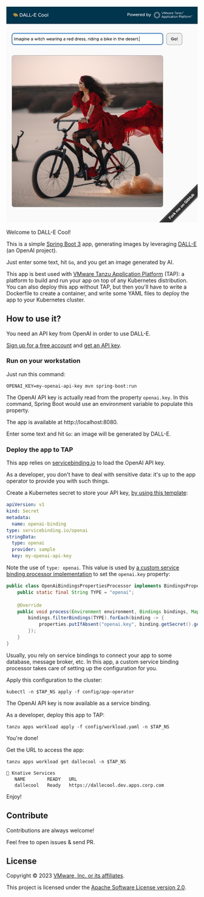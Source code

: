 ![Cover](cover.png)

Welcome to DALL-E Cool!

This is a simple [Spring Boot 3](https://spring.io/projects/spring-boot) app,
generating images by leveraging [DALL-E](https://openai.com/product/dall-e-2)
(an OpenAI project).

Just enter some text, hit `Go`, and you get an image generated by AI.

This app is best used with [VMware Tanzu Application Platform](https://tanzu.vmware.com/application-platform)
(TAP): a platform to build and run your app on top of any Kubernetes distribution.
You can also deploy this app without TAP, but then you'll have to write a Dockerfile to create a container,
and write some YAML files to deploy the app to your Kubernetes cluster.

## How to use it?

You need an API key from OpenAI in order to use DALL-E.

[Sign up for a free account](https://platform.openai.com/overview)
and [get an API key](https://platform.openai.com/account/api-keys).

### Run on your workstation

Just run this command:

```shell
OPENAI_KEY=my-openai-api-key mvn spring-boot:run
```

The OpenAI API key is actually read from the property `openai.key`.
In this command, Spring Boot would use an environment variable to populate this property. 

The app is available at http://localhost:8080.

Enter some text and hit `Go`: an image will be generated by DALL-E.

### Deploy the app to TAP

This app relies on [servicebinding.io](https://servicebinding.io/)
to load the OpenAI API key.

As a developer, you don't have to deal with sensitive data: it's up to the app operator
to provide you with such things.

Create a Kubernetes secret to store your API key, [by using this template](config/app-operator/openai-binding.yaml.template):

```yaml
apiVersion: v1
kind: Secret
metadata:
  name: openai-binding
type: servicebinding.io/openai
stringData:
  type: openai
  provider: sample
  key: my-openai-api-key
```

Note the use of `type: openai`. This value is used by
[a custom service binding processor implementation](src/main/java/com/vmware/tanzu/demos/dallecool/OpenAiBindingsPropertiesProcessor.java)
to set the `openai.key` property:

```java
public class OpenAiBindingsPropertiesProcessor implements BindingsPropertiesProcessor {
    public static final String TYPE = "openai";

    @Override
    public void process(Environment environment, Bindings bindings, Map<String, Object> properties) {
        bindings.filterBindings(TYPE).forEach(binding -> {
            properties.putIfAbsent("openai.key", binding.getSecret().get("key"));
        });
    }
}
```

Usually, you rely on service bindings to connect your app to some database, message broker, etc.
In this app, a custom service binding processor takes care of setting up the configuration for you.

Apply this configuration to the cluster:

```shell
kubectl -n $TAP_NS apply -f config/app-operator
```

The OpenAI API key is now available as a service binding. 

As a developer, deploy this app to TAP:

```shell
tanzu apps workload apply -f config/workload.yaml -n $TAP_NS
```

You're done!

Get the URL to access the app:

```shell
tanzu apps workload get dallecool -n $TAP_NS
```

```shell
🚢 Knative Services
   NAME        READY   URL
   dallecool   Ready   https://dallecool.dev.apps.corp.com
```

Enjoy!

## Contribute

Contributions are always welcome!

Feel free to open issues & send PR.

## License

Copyright &copy; 2023 [VMware, Inc. or its affiliates](https://vmware.com).

This project is licensed under the [Apache Software License version 2.0](https://www.apache.org/licenses/LICENSE-2.0).

